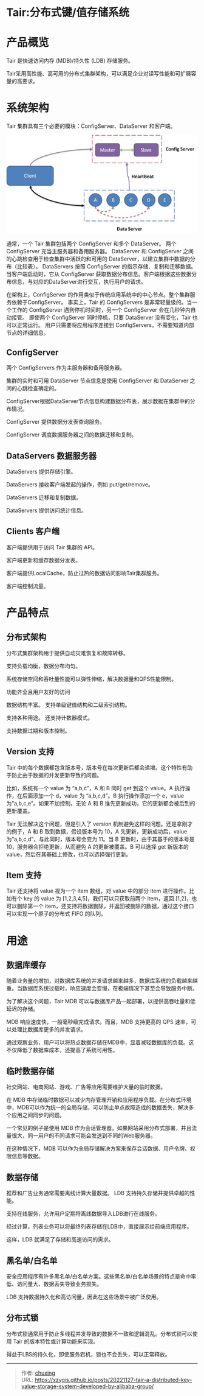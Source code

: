 # Tair:分布式键/值存储系统


# 产品概览
Tair 是快速访问内存 (MDB)/持久性 (LDB) 存储服务。

Tair采用高性能、高可用的分布式集群架构，可以满足企业对读写性能和可扩展容量的高要求。

# 系统架构
Tair 集群具有三个必要的模块：ConfigServer、DataServer 和客户端。

<!-- more -->

![Architecture](tair_structure.jpg)

通常，一个 Tair 集群包括两个 ConfigServer 和多个 DataServer。 两个 ConfigServer 充当主服务器和备用服务器。 DataServer 和 ConfigServer 之间的心跳检查用于检查集群中活跃的和可用的 DataServer，以建立集群中数据的分布（比较表）。 DataServers 按照 ConfigServer 的指示存储、复制和迁移数据。当客户端启动时，它从 ConfigServer 获取数据分布信息。客户端根据这些数据分布信息，与对应的DataServer进行交互，执行用户的请求。

在架构上，ConfigServer 的作用类似于传统应用系统中的中心节点。整个集群服务依赖于ConfigServer。 事实上，Tair 的 ConfigServers 是非常轻量级的。当一个工作的 ConfigServer 遇到停机时间时，另一个 ConfigServer 会在几秒钟内自动接管。 即使两个 ConfigServer 同时停机，只要 DataServer 没有变化，Tair 也可以正常运行。 用户只需要将应用程序连接到 ConfigServers，不需要知道内部节点的详细信息。

## ConfigServer
两个 ConfigServers 作为主服务器和备用服务器。

集群的实时和可用 DataServer 节点信息是使用 ConfigServer 和 DataServer 之间的心跳检查确定的。

ConfigServer根据DataServer节点信息构建数据分布表，展示数据在集群中的分布情况。

ConfigServer 提供数据分发表查询服务。

ConfigServer 调度数据服务器之间的数据迁移和复制。

## DataServers 数据服务器
DataServers 提供存储引擎。

DataServers 接收客户端发起的操作，例如 put/get/remove。

DataServers 迁移和复制数据。

DataServers 提供访问统计信息。

## Clients 客户端
客户端提供用于访问 Tair 集群的 API。

客户端更新和缓存数据分发表。

客户端提供LocalCache，防止过热的数据访问影响Tair集群服务。

客户端控制流量。

# 产品特点
## 分布式架构
分布式集群架构用于提供自动灾难恢复和故障转移。

支持负载均衡，数据分布均匀。

系统存储空间和吞吐量性能可以弹性伸缩，解决数据量和QPS性能限制。

功能齐全且用户友好的访问

数据结构丰富。 支持单级键值结构和二级索引结构。

支持各种用途。 还支持计数器模式。

支持数据过期和版本控制。

## Version 支持
Tair 中的每个数据都包含版本号，版本号在每次更新后都会递增。这个特性有助于防止由于数据的并发更新导致的问题。

比如，系统有一个 value 为 “a,b,c”，A 和 B 同时 get 到这个 value。A 执行操作，在后面添加一个 d，value 为 “a,b,c,d”。B 执行操作添加一个 e，value 为”a,b,c,e”。如果不加控制，无论 A 和 B 谁先更新成功，它的更新都会被后到的更新覆盖。

Tair 无法解决这个问题，但是引入了 version 机制避免这样的问题。还是拿刚才的例子，A 和 B 取到数据，假设版本号为 10，A 先更新，更新成功后，value 为”a,b,c,d”，与此同时，版本号会变为 11。当 B 更新时，由于其基于的版本号是 10，服务器会拒绝更新，从而避免 A 的更新被覆盖。B 可以选择 get 新版本的 value，然后在其基础上修改，也可以选择强行更新。

## Item 支持
Tair 还支持将 value 视为一个 item 数组，对 value 中的部分 item 进行操作。比如有个 key 的 value 为 [1,2,3,4,5]，我们可以只获取前两个 item，返回 [1,2]，也可以删除第一个 item，还支持将数据删除，并返回被删除的数据，通过这个接口可以实现一个原子的分布式 FIFO 的队列。



# 用途
## 数据库缓存
随着业务量的增加，对数据库系统的并发请求越来越多，数据库系统的负载越来越重。当数据库系统过载时，响应速度会变慢，在极端情况下甚至会导致服务中断。

为了解决这个问题，Tair MDB 可以与数据库产品一起部署，以提供高吞吐量和低延迟的存储。

MDB 响应速度快，一般毫秒级完成请求。而且，MDB 支持更高的 QPS 速率，可以处理比数据库更多的并发请求。

通过观察业务，用户可以将热点数据存储在MDB中，显着减轻数据库的负载。这不仅降低了数据库成本，还提高了系统可用性。

## 临时数据存储
社交网站、电商网站、游戏、广告等应用需要维护大量的临时数据。

在 MDB 中存储临时数据可以减少内存管理开销和应用程序负载。在分布式环境中，MDB可以作为统一的全局存储，可以防止单点故障造成的数据丢失，解决多个应用之间同步的问题。

一个常见的例子是使用 MDB 作为会话管理器。如果网站采用分布式部署，并且流量很大，同一用户的不同请求可能会发送到不同的Web服务器。

在这种情况下，MDB 可以作为全局存储解决方案来保存会话数据、用户令牌、权限信息等数据。

## 数据存储
推荐和广告业务通常需要离线计算大量数据。 LDB 支持持久存储并提供卓越的性能。

支持在线服务，允许用户定期将离线数据导入LDB进行在线服务。

经过计算，列表业务可以将最终列表存储在LDB中，直接展示给前端应用程序。

这样，LDB 就满足了存储和高速访问的需求。

## 黑名单/白名单
安全应用程序有许多黑名单/白名单方案。这些黑名单/白名单场景的特点是命中率低、访问量大、数据丢失导致业务损失。

LDB 支持数据持久化和高访问量，因此在这些场景中被广泛使用。

## 分布式锁
分布式锁通常用于防止多线程并发导致的数据不一致和逻辑混乱。分布式锁可以使用 Tair 的版本特性或计算功能来实现。

得益于LBS的持久化，即使服务宕机，锁也不会丢失，可以正常释放。



---

> 作者: [chuxing](https://github.com/xzygis)  
> URL: https://xzygis.github.io/posts/20221127-tair-a-distributed-key-value-storage-system-developed-by-alibaba-group/  

